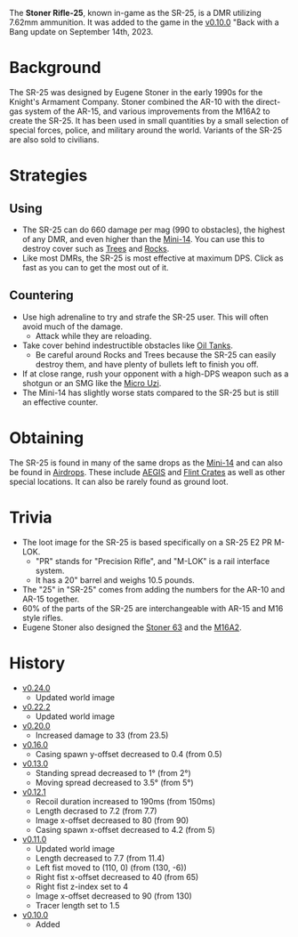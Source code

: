 The **Stoner Rifle-25**, known in-game as the SR-25, is a DMR utilizing 7.62mm ammunition. It was added to the game in the [v0.10.0](https://github.com/HasangerGames/suroi/releases/tag/v0.10.0) "Back with a Bang update on September 14th, 2023.

# Background

The SR-25 was designed by Eugene Stoner in the early 1990s for the Knight's Armament Company. Stoner combined the AR-10 with the direct-gas system of the AR-15, and various improvements from the M16A2 to create the SR-25. It has been used in small quantities by a small selection of special forces, police, and military around the world. Variants of the SR-25 are also sold to civilians.

# Strategies

## Using

- The SR-25 can do 660 damage per mag (990 to obstacles), the highest of any DMR, and even higher than the [Mini-14](/weapons/guns/mini14). You can use this to destroy cover such as [Trees](/obstacles/tree) and [Rocks](/obstacles/rock).
- Like most DMRs, the SR-25 is most effective at maximum DPS. Click as fast as you can to get the most out of it.

## Countering

- Use high adrenaline to try and strafe the SR-25 user. This will often avoid much of the damage.
  - Attack while they are reloading.
- Take cover behind indestructible obstacles like [Oil Tanks](/obstacles/oil_tank).
  - Be careful around Rocks and Trees because the SR-25 can easily destroy them, and have plenty of bullets left to finish you off.
- If at close range, rush your opponent with a high-DPS weapon such as a shotgun or an SMG like the [Micro Uzi](/weapons/guns/micro_uzi).
- The Mini-14 has slightly worse stats compared to the SR-25 but is still an effective counter.

# Obtaining

The SR-25 is found in many of the same drops as the [Mini-14](/weapons/guns/mini14) and can also be found in [Airdrops](/obstacles/airdrops). These include [AEGIS](/obstacles/aegis_crate) and [Flint Crates](/obstacles/flint_crate) as well as other special locations. It can also be rarely found as ground loot.

# Trivia

- The loot image for the SR-25 is based specifically on a SR-25 E2 PR M-LOK.
  - "PR" stands for "Precision Rifle", and "M-LOK" is a rail interface system.
  - It has a 20" barrel and weighs 10.5 pounds.
- The "25" in "SR-25" comes from adding the numbers for the AR-10 and AR-15 together.
- 60% of the parts of the SR-25 are interchangeable with AR-15 and M16 style rifles.
- Eugene Stoner also designed the [Stoner 63](/weapons/guns/stoner_63) and the [M16A2](/weapons/guns/m16a2).

# History
- [v0.24.0](https://github.com/HasangerGames/suroi/releases/tag/v0.24.0)
  - Updated world image
- [v0.22.2](https://github.com/HasangerGames/suroi/releases/tag/v0.22.2)
  - Updated world image
- [v0.20.0](https://github.com/HasangerGames/suroi/releases/tag/v0.20.0)
  - Increased damage to 33 (from 23.5)
- [v0.16.0](https://github.com/HasangerGames/suroi/releases/tag/v0.16.0)
  - Casing spawn y-offset decreased to 0.4 (from 0.5)
- [v0.13.0](https://github.com/HasangerGames/suroi/releases/tag/v0.13.0)
  - Standing spread decreased to 1° (from 2°)
  - Moving spread decreased to 3.5° (from 5°)
- [v0.12.1](https://github.com/HasangerGames/suroi/releases/tag/v0.12.1)
  - Recoil duration increased to 190ms (from 150ms)
  - Length decrased to 7.2 (from 7.7)
  - Image x-offset decreased to 80 (from 90)
  - Casing spawn x-offset decreased to 4.2 (from 5)
- [v0.11.0](https://github.com/HasangerGames/suroi/releases/tag/v0.11.0)
  - Updated world image
  - Length decreased to 7.7 (from 11.4)
  - Left fist moved to (110, 0) (from (130, -6))
  - Right fist x-offset decreased to 40 (from 65)
  - Right fist z-index set to 4
  - Image x-offset decreased to 90 (from 130)
  - Tracer length set to 1.5
- [v0.10.0](https://github.com/HasangerGames/suroi/releases/tag/v0.10.0)
  - Added
